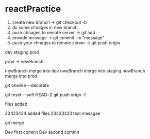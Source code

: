# reactPractice

1. create new branch -> git checkout -b <branchName>
2. do some chnages in new branch
3. push chnages to remote server -> git add .
4. provide message -> git commit -m "message"
5. push your chnages to remote server -> git push origin <branchName>

dev
staging
prod

prod -> newBranch

newBranch merge into dev
nweBranch merge into staging
newBranch merge into prod

git oneline --decorate

git reset --soft HEAD~2
git push orign <branchName> -f

files added

23423424 added files
23423423 text messgae

git merge <branchName>

Dev first commit
Dev second commit
